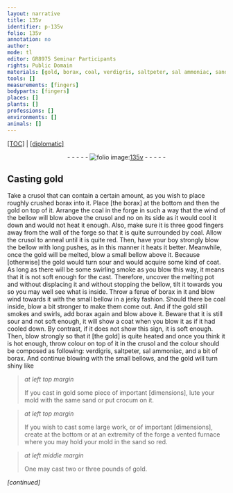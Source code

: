 ```yaml
---
layout: narrative
title: 135v
identifier: p-135v
folio: 135v
annotation: no
author:
mode: tl
editor: GR8975 Seminar Participants
rights: Public Domain
materials: [gold, borax, coal, verdigris, saltpeter, sal ammoniac, sand, crocum]
tools: []
measurements: [fingers]
bodyparts: [fingers]
places: []
plants: []
professions: []
environments: []
animals: []
---
```


<p><a href="{{ site.baseurl }}/translation/">[TOC]</a> | <a href="{{ site.baseurl }}/texts/p-135v_tc/" target="_blank">[diplomatic]</a></p><div class="folio" align="center">- - - - - <a href="http://gallica.bnf.fr/ark:/12148/btv1b10500001g/f276.item.r=" target="_blank"><img src="https://cu-mkp.github.io/2017-workshop-edition/assets/photo-icon.png" alt="folio image: " style="display:inline-block; margin-bottom:-3px;"/>135v</a> - - - - - </div>  
  

## Casting <span class="m">gold</span>

 
Take a crusol that can contain a certain amount, as you wish to place roughly crushed <span class="m">borax</span> into it. Place [the <span class="m">borax</span>] at the bottom and then the <span class="m">gold</span> on top of it. Arrange the <span class="m">coal</span> in the forge in such a way that the wind of the bellow will blow above the crusol and no on its side as it would cool it down and would not heat it enough. Also, make sure it is three good <span class="ms"><span class="bp">fingers</span></span> away from the wall of the forge so that it is quite surrounded by <span class="m">coal</span>. Allow the crusol to anneal until it is quite red. Then, have your boy strongly blow the bellow with long pushes, as in this manner it heats it better. Meanwhile, once the <span class="m">gold</span> will be melted, blow a small bellow above it. Because [otherwise] the <span class="m">gold</span> would turn sour and would acquire some kind of coat. As long as there will be some swirling smoke as you blow this way, it means that it is not soft enough for the cast. Therefore, uncover the melting pot and without displacing it and without stopping the bellow, tilt it towards you so you may well see what is inside. Throw a ferue of <span class="m">borax</span> in it and blow wind towards it with the small bellow in a jerky fashion. Should there be <span class="m">coal</span> inside, blow a bit stronger to make them come out. And if the <span class="m">gold</span> still smokes and swirls, add <span class="m">borax</span> again and blow above it. Beware that it is still sour and not soft enough, it will show a coat when you blow it as if it had cooled down. By contrast, if it does not show this sign, it is soft enough. Then, blow strongly so that it [the <span class="m">gold</span>] is quite heated and once you think it is hot enough, throw colour on top of it in the crusol and the colour should be composed as following: <span class="m">verdigris</span>, <span class="m">saltpeter</span>, <span class="m">sal ammoniac</span>, and a bit of <span class="m">borax</span>. And continue blowing with the small bellows, and the <span class="m">gold</span> will turn shiny like
 
> *at left top margin*
> 
> 
>   If you cast in <span class="m">gold</span> some piece of important [dimensions], lute your mold with the same <span class="m">sand</span> or put <span class="m">crocum</span> on it.
 
> *at left top margin*
> 
> 
>   If you wish to cast some large work, or of important [dimensions], create at the bottom or at an extremity of the forge a vented furnace where you may hold your mold in the <span class="m">sand</span> so red.
 
> *at left middle margin*
> 
> 
>   One may cast two or three pounds of <span class="m">gold</span>.
 
*[continued]*
 
